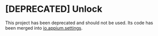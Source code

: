 # [DEPRECATED] Unlock

This project has been deprecated and should not be used. Its code has been
merged into [io.appium.settings](https://github.com/appium/io.appium.settings).
